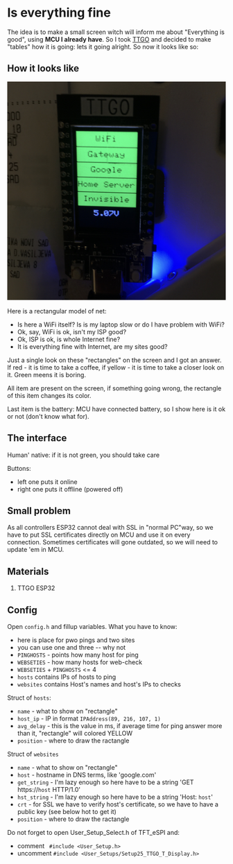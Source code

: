# Is everything fine

The idea is to make a small screen witch will inform me about "Everything is good", using **MCU I already have**. So I took [TTGO](https://github.com/Xinyuan-LilyGO/TTGO-T-Display) and decided to make "tables" how it is going: lets it going alright. So now it looks like so:

## How it looks like

![this is how it looks](https://github.com/katurov/everything_is_fine/blob/main/IMG_4313.jpeg)

Here is a rectangular model of net:
* Is here a WiFi itself? Is is my laptop slow or do I have problem with WiFi?
* Ok, say, WiFi is ok, isn't my ISP good?
* Ok, ISP is ok, is whole Internet fine?
* It is everything fine with Internet, are my sites good?

Just a single look on these "rectangles" on the screen and I got an answer. If red - it is time to take a coffee, if yellow - it is time to take a closer look on it. Green meens it is boring.

All item are present on the screen, if something going wrong, the rectangle of this item changes its color.

Last item is the battery: MCU have connected battery, so I show here is it ok or not (don't know what for).

## The interface

Human' native: if it is not green, you should take care

Buttons:
* left one puts it online
* right one puts it offline (powered off)

## Small problem

As all controllers ESP32 cannot deal with SSL in "normal PC"way, so we have to put SSL certificates directly on MCU and use it on every connection. Sometimes certificates will gone outdated, so we will need to update 'em in MCU.

## Materials

1. TTGO ESP32

## Config

Open `config.h` and fillup variables. What you have to know:
* here is place for pwo pings and two sites
* you can use one and three -- why not
* `PINGHOSTS` - points how many host for ping
* `WEBSETIES` - how many hosts for web-check
* `WEBSETIES` + `PINGHOSTS` <= 4
* `hosts` contains IPs of hosts to ping
* `websites` contains Host's names and host's IPs to checks

Struct of `hosts`:
* `name` - what to show on "rectangle"
* `host_ip` - IP in format `IPAddress(89, 216, 107, 1)`
* `avg_delay` - this is the value in ms, if average time for ping answer more than it, "rectangle" will colored YELLOW
* `position` - where to draw the ractangle

Struct of `websites`
* `name` - what to show on "rectangle"
* `host` - hostname in DNS terms, like 'google.com'
* `get_string` - I'm lazy enough so here have to be a string 'GET https://`host`  HTTP/1.0'
* `hst_string` - I'm lazy enough so here have to be a string 'Host: `host`'
* `crt` - for SSL we have to verify host's certificate, so we have to have a public key (see below hot to get it)
* `position` - where to draw the ractangle

Do not forget to open User_Setup_Select.h of TFT_eSPI and:
* comment  ` #include <User_Setup.h>`
* uncomment `#include <User_Setups/Setup25_TTGO_T_Display.h>`


